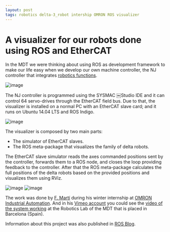 ```yaml
---
layout: post
tags: robotics delta-3_robot intership OMRON ROS visualizer
---
```


# A visualizer for our robots done using ROS and EtherCAT

In the MDT we were thinking about using ROS as development framework to make our life easy when we develop our own machine controller, the NJ controller that integrates [robotics functions](http://industrial.omron.eu/en/products/catalogue/motion_and_drives/machine_automation_controllers/nj_series/nj5_robotics/default.html).

![image](https://user-images.githubusercontent.com/1392333/153720224-1dd30418-bf0c-41b3-8b62-a8193aae4ddf.png)

The NJ controller is programmed using the SYSMAC ￼Studio IDE and it can control 64 servo-drives through the EtherCAT field bus. Due to that, the visualizer is installed on a normal PC with an EtherCAT slave card; and it runs on Ubuntu 14.04 LTS and ROS Indigo.

![image](https://user-images.githubusercontent.com/1392333/153720213-e5d987a5-1c7e-482d-a337-2ca5348e5c67.png)

The visualizer is composed by two main parts:

- The simulator of EtherCAT slaves.
- The ROS meta-package that visualizes the family of delta robots.

The EtherCAT slave simulator reads the axes commanded positions sent by the controller, forwards them to a ROS node, and closes the loop providing feedback to the controller. After that the ROS meta-package calculates the full positions of the delta robots based on the provided positions and visualizes them using RViz.

![image](https://user-images.githubusercontent.com/1392333/153720236-123353b7-520e-471c-936b-ed757b87c5a6.png) ![image](https://user-images.githubusercontent.com/1392333/153720241-46ccc0de-4589-4999-81ee-a98d00211ee5.png)

The work was done by [F. Martí](https://github.com/FelipMarti) during his winter internship at [OMRON Industrial Automation](https://industrial.omron.eu). And in his [Vimeo account](https://vimeo.com/felipmarti) you could see the [video of the system working](https://vimeo.com/118338456) at the Robotics Lab of the MDT that is placed in Barcelona (Spain).

Information about this project was also published in [ROS Blog](http://www.ros.org/news/2015/04/visualizer-of-delta-robots-using-ros-and-ethercat.html).

